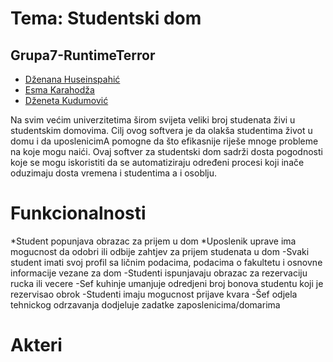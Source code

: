 # Tema: Studentski dom
## Grupa7-RuntimeTerror

* [Dženana Huseinspahić](https://github.com/dzhuseinspahic)
* [Esma Karahodža](https://github.com/ekarahodza1)
* [Dženeta Kudumović](https://github.com/dkudumovic1)

Na svim većim univerzitetima širom svijeta veliki broj studenata živi u studentskim domovima. Cilj ovog softvera je da olakša studentima život u domu i da uposlenicimA pomogne da što efikasnije riješe mnoge probleme na koje mogu naići. Ovaj softver za studentski dom sadrži dosta pogodnosti koje se mogu iskoristiti da se automatiziraju određeni procesi koji inače oduzimaju dosta vremena i studentima a i osoblju.

# Funkcionalnosti
*Student popunjava obrazac za prijem u dom 
*Uposlenik uprave ima mogucnost da odobri ili odbije zahtjev za prijem studenata u dom
-Svaki student imati svoj profil sa ličnim podacima, podacima o fakultetu i osnovne informacije vezane za dom
-Studenti ispunjavaju obrazac za rezervaciju rucka ili vecere
-Sef kuhinje umanjuje odredjeni broj bonova studentu koji je rezervisao obrok
-Studenti imaju mogucnost prijave kvara
-Šef odjela tehnickog odrzavanja dodjeluje zadatke zaposlenicima/domarima

# Akteri
